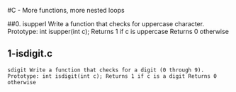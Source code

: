 #C - More functions, more nested loops

##0. isupperI
	Write a function that checks for uppercase character.
Prototype: int isupper(int c);
Returns 1 if c is uppercase
Returns 0 otherwise
## 1-isdigit.c
	sdigit Write a function that checks for a digit (0 through 9). Prototype: int isdigit(int c); Returns 1 if c is a digit Returns 0 otherwise

